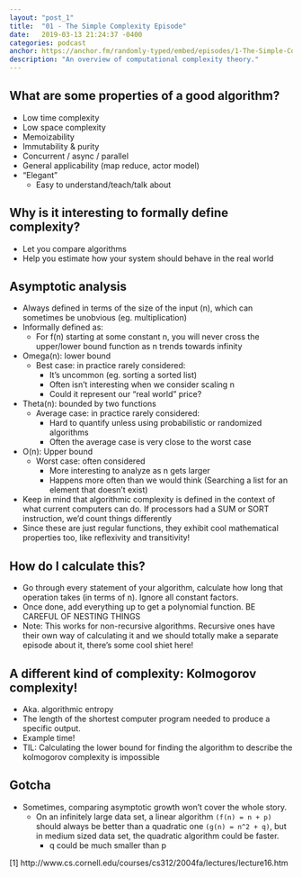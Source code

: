 ```yaml
---
layout: "post_1"
title:  "01 - The Simple Complexity Episode"
date:   2019-03-13 21:24:37 -0400
categories: podcast
anchor: https://anchor.fm/randomly-typed/embed/episodes/1-The-Simple-Complexity-Episode-e3f0om/a-abn86n
description: "An overview of computational complexity theory."
---
```


## What are some properties of a good algorithm?
- Low time complexity
- Low space complexity
- Memoizability
- Immutability & purity
- Concurrent / async / parallel
- General applicability (map reduce, actor model)
- “Elegant”
  - Easy to understand/teach/talk about

## Why is it interesting to formally define complexity?
- Let you compare algorithms
- Help you estimate how your system should behave in the real world

## Asymptotic analysis
- Always defined in terms of the size of the input (n), which can sometimes be unobvious (eg. multiplication)
- Informally defined as:
  - For f(n) starting at some constant n, you will never cross the upper/lower bound function as n trends towards infinity
- Omega(n): lower bound
  - Best case: in practice rarely considered:
    - It’s uncommon (eg. sorting a sorted list)
    - Often isn’t interesting when we consider scaling n
    - Could it represent our “real world” price?
- Theta(n): bounded by two functions
  - Average case: in practice rarely considered:
    - Hard to quantify unless using probabilistic or randomized algorithms
    - Often the average case is very close to the worst case
- O(n): Upper bound
  - Worst case: often considered
    - More interesting to analyze as n gets larger
    - Happens more often than we would think (Searching a list for an element that doesn’t exist)
- Keep in mind that algorithmic complexity is defined in the context of what current computers can do. If processors had a SUM or SORT instruction, we’d count things differently
- Since these are just regular functions, they exhibit cool mathematical properties too, like reflexivity and transitivity!

## How do I calculate this?
- Go through every statement of your algorithm, calculate how long that operation takes (in terms of n). Ignore all constant factors.
- Once done, add everything up to get a polynomial function. BE CAREFUL OF NESTING THINGS
- Note: This works for non-recursive algorithms. Recursive ones have their own way of calculating it and we should totally make a separate episode about it, there’s some cool shiet here!

## A different kind of complexity: Kolmogorov complexity!
- Aka. algorithmic entropy
- The length of the shortest computer program needed to produce a specific output.
- Example time!
- TIL: Calculating the lower bound for finding the algorithm to describe the kolmogorov complexity is impossible

## Gotcha
- Sometimes, comparing asymptotic growth won’t cover the whole story. <span class="footnote"></span>
  - On an infinitely large data set, a linear algorithm `(f(n) = n + p)` should always be better than a quadratic one `(g(n) = n^2 + q)`, but in medium sized data set, the quadratic algorithm could be faster.
    - q could be much smaller than p

<span class="footnotes">
  [1] http://www.cs.cornell.edu/courses/cs312/2004fa/lectures/lecture16.htm
</span>
